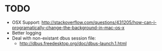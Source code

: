 # TODO

* OSX Support: http://stackoverflow.com/questions/431205/how-can-i-programatically-change-the-background-in-mac-os-x
* Better logging
* Deal with non-existant dbus session file:
  - http://dbus.freedesktop.org/doc/dbus-launch.1.html
